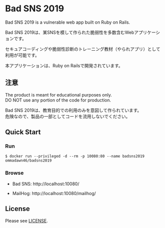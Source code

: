 # Bad SNS 2019

Bad SNS 2019 is a vulnerable web app built on Ruby on Rails.

Bad SNS 2019は、某SNSを模して作られた脆弱性を多数含むWebアプリケーションです。

セキュアコーディングや脆弱性診断のトレーニング教材（やられアプリ）として利用が可能です。
 
本アプリケーションは、Ruby on Railsで開発されています。


## 注意

The product is meant for educational purposes only.  
DO NOT use any portion of the code for production.

Bad SNS 2019は、教育目的での利用のみを意図して作られています。  
危険なので、製品の一部としてコードを流用しないでください。


## Quick Start

### Run

```
$ docker run --privileged -d --rm -p 10080:80 --name badsns2019 ommadawn46/badsns2019
```

### Browse

- Bad SNS: http://localhost:10080/

- MailHog: http://localhost:10080/mailhog/


## License

Please see [LICENSE](https://github.com/ommadawn46/badsns2019/blob/master/LICENSE).
